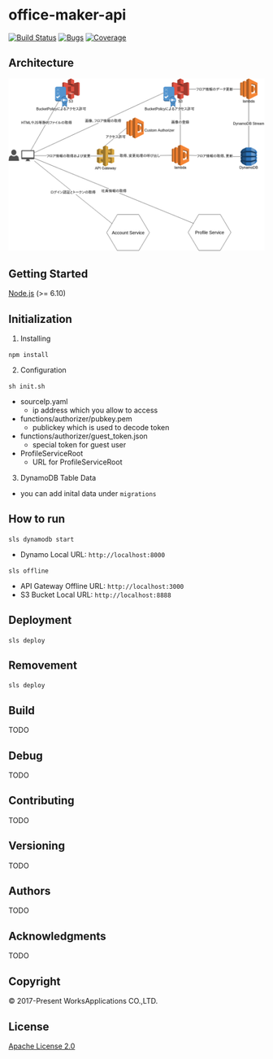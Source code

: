 # office-maker-api
[![Build Status](https://api.travis-ci.org/WorksApplications/office-maker.svg)](https://travis-ci.org/WorksApplications/office-maker-api)
[![Bugs](https://sonarcloud.io/api/badges/measure?key=office-maker-api:project:prod&metric=bugs)](https://sonarcloud.io/project/issues?id=office-maker-api:project:prod&resolved=false&types=BUG)
[![Coverage](https://sonarcloud.io/api/badges/measure?key=office-maker-api:project:prod&metric=coverage)](https://sonarcloud.io/component_measures/metric/coverage/list?id=office-maker-api:project:prod)
## Architecture
![Architecture](https://github.com/WorksApplications/office-maker-api/blob/prod/images/map.png)
## Getting Started
[Node.js](https://nodejs.org/) (>= 6.10)
## Initialization
1. Installing

 ```npm install```

2. Configuration

 ```sh init.sh```
  - sourceIp.yaml
    - ip address which you allow to access
  - functions/authorizer/pubkey.pem
    - publickey which is used to decode token
  - functions/authorizer/guest_token.json
    - special token for guest user
  - ProfileServiceRoot
    - URL for ProfileServiceRoot

3. DynamoDB Table Data
  - you can add inital data under ```migrations```

## How to run
```sls dynamodb start```
  - Dynamo Local URL: ```http://localhost:8000```

```sls offline```
  - API Gateway Offline URL: ```http://localhost:3000```
  - S3 Bucket Local URL: ```http://localhost:8888```

## Deployment
```sls deploy```

## Removement
```sls deploy```


## Build

TODO

## Debug

TODO

## Contributing

TODO

## Versioning

TODO

## Authors

TODO

## Acknowledgments

TODO

## Copyright

© 2017-Present WorksApplications CO.,LTD.

## License

[Apache License 2.0](LICENSE)
